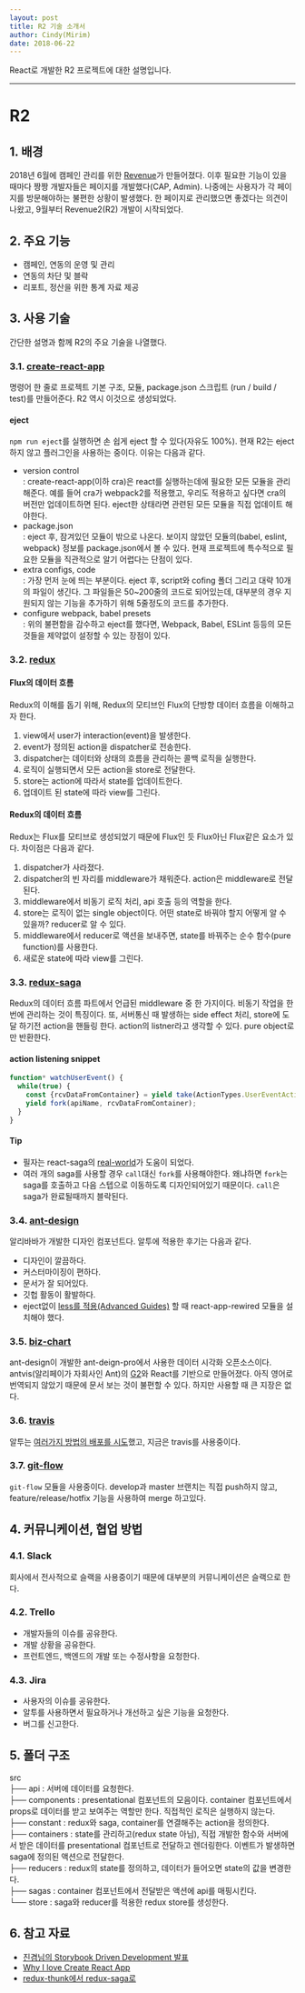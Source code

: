 ```yaml
---
layout: post
title: R2 기술 소개서
author: Cindy(Mirim)
date: 2018-06-22
---
```


React로 개발한 R2 프로젝트에 대한 설명입니다.

---
# R2
## 1. 배경
2018년 6월에 캠페인 관리를 위한 [Revenue](http://revenue.madup.com/)가 만들어졌다.
이후 필요한 기능이 있을 때마다 짱짱 개발자들은 페이지를 개발했다(CAP, Admin).
나중에는 사용자가 각 페이지를 방문해야하는 불편한 상황이 발생했다.
한 페이지로 관리했으면 좋겠다는 의견이 나왔고, 9월부터 Revenue2(R2) 개발이 시작되었다.

## 2. 주요 기능
- 캠페인, 연동의 운영 및 관리
- 연동의 차단 및 블락
- 리포트, 정산을 위한 통계 자료 제공

## 3. 사용 기술
간단한 설명과 함께 R2의 주요 기술을 나열했다.

### 3.1. [create-react-app](https://github.com/facebook/create-react-app)
명령어 한 줄로 프로젝트 기본 구조, 모듈, package.json 스크립트 (run / build / test)를 만들어준다. R2 역시 이것으로 생성되었다.

#### eject
`npm run eject`를 실행하면 손 쉽게 eject 할 수 있다(자유도 100%). 현재 R2는 eject하지 않고 플러그인을 사용하는 중이다. 이유는 다음과 같다.
- version control  
: create-react-app(이하 cra)은 react를 실행하는데에 필요한 모든 모듈을 관리해준다. 예를 들어 cra가 webpack2를 적용했고, 우리도 적용하고 싶다면 cra의 버전만 업데이트하면 된다. eject한 상태라면 관련된 모든 모듈을 직접 업데이트 해야한다.
- package.json  
: eject 후, 잠겨있던 모듈이 밖으로 나온다. 보이지 않았던 모듈의(babel, eslint, webpack) 정보를 package.json에서 볼 수 있다. 현재 프로젝트에 특수적으로 필요한 모듈을 직관적으로 알기 어렵다는 단점이 있다. 
- extra configs, code  
: 가장 먼저 눈에 띄는 부분이다. eject 후, script와 cofing 폴더 그리고 대략 10개의 파일이 생긴다. 그 파일들은 50~200줄의 코드로 되어있는데, 대부분의 경우 지원되지 않는 기능을 추가하기 위해 5줄정도의 코드를 추가한다.
- configure webpack, babel presets  
: 위의 불편함을 감수하고 eject를 했다면, Webpack, Babel, ESLint 등등의 모든 것들을 제약없이 설정할 수 있는 장점이 있다.

### 3.2. [redux](https://github.com/reduxjs/redux)
#### Flux의 데이터 흐름
Redux의 이해를 돕기 위해, Redux의 모티브인 Flux의 단방향 데이터 흐름을 이해하고자 한다. 
1. view에서 user가 interaction(event)을 발생한다.
2. event가 정의된 action을 dispatcher로 전송한다.
3. dispatcher는 데이터와 상태의 흐름을 관리하는 콜백 로직을 실행한다.
4. 로직이 실행되면서 모든 action을 store로 전달한다.
5. store는 action에 따라서 state를 업데이트한다.
6. 업데이트 된 state에 따라 view를 그린다.

#### Redux의 데이터 흐름
Redux는 Flux를 모티브로 생성되었기 때문에 Flux인 듯 Flux아닌 Flux같은 요소가 있다. 차이점은 다음과 같다.
1. dispatcher가 사라졌다.
2. dispatcher의 빈 자리를 middleware가 채워준다. action은 middleware로 전달된다.
3. middleware에서 비동기 로직 처리, api 호출 등의 역할을 한다.
4. store는 로직이 없는 single object이다. 어떤 state로 바꿔야 할지 어떻게 알 수 있을까? reducer로 알 수 있다.
5. middleware에서 reducer로 액션을 보내주면, state를 바꿔주는 순수 함수(pure function)를 사용한다.
6. 새로운 state에 따라 view를 그린다.

### 3.3. [redux-saga](https://github.com/redux-saga/redux-saga)
Redux의 데이터 흐름 파트에서 언급된 middleware 중 한 가지이다. 비동기 작업을 한 번에 관리하는 것이 특징이다. 또, 서버통신 때 발생하는 side effect 처리, store에 도달 하기전 action을 핸들링 한다. action의 listner라고 생각할 수 있다. pure object로만 반환한다.

#### action listening snippet
```javascript
function* watchUserEvent() {
  while(true) {
    const {rcvDataFromContainer} = yield take(ActionTypes.UserEventAction);
    yield fork(apiName, rcvDataFromContainer);
  }
}
```

#### Tip
- 필자는 react-saga의 [real-world](https://github.com/redux-saga/redux-saga/tree/master/examples/real-world)가 도움이 되었다.
- 여러 개의 saga를 사용할 경우 `call`대신 `fork`를 사용해야한다. 왜냐하면 `fork`는 saga를 호출하고 다음 스텝으로 이동하도록 디자인되어있기 때문이다. `call`은 saga가 완료될때까지 블락된다.

### 3.4. [ant-design](https://github.com/ant-design/ant-design)
알리바바가 개발한 디자인 컴포넌트다. 알투에 적용한 후기는 다음과 같다.
- 디자인이 깔끔하다.
- 커스터마이징이 편하다.
- 문서가 잘 되어있다.
- 깃헙 활동이 활발하다.
- eject없이 [less를 적용(Advanced Guides)](https://ant.design/docs/react/use-with-create-react-app#Customize-Theme) 할 때 react-app-rewired 모듈을 설치해야 했다.

### 3.5. [biz-chart](https://github.com/alibaba/BizCharts/blob/master/doc/api/chart.md)
ant-design이 개발한 ant-deign-pro에서 사용한 데이터 시각화 오픈소스이다. antvis(알리페이가 자회사인 Ant)의 [G2](https://github.com/antvis/g2)와 React를 기반으로 만들어졌다. 아직 영어로 번역되지 않았기 때문에 문서 보는 것이 불편할 수 있다. 하지만 사용할 때 큰 지장은 없다.

### 3.6. [travis](https://travis-ci.com/madup-inc/revenue-app)
알투는 [여러가지 방법의 배포를 시도](https://madup-inc.github.io/2018/05/02/travis1.html)했고, 지금은 travis를 사용중이다.

### 3.7. [git-flow](https://danielkummer.github.io/git-flow-cheatsheet/index.html)
`git-flow` 모듈을 사용중이다. develop과 master 브랜치는 직접 push하지 않고, feature/release/hotfix 기능을 사용하여 merge 하고있다.

## 4. 커뮤니케이션, 협업 방법
### 4.1. Slack
회사에서 전사적으로 슬랙을 사용중이기 때문에 대부분의 커뮤니케이션은 슬랙으로 한다.

### 4.2. Trello
- 개발자들의 이슈를 공유한다.
- 개발 상황을 공유한다.
- 프런트엔드, 백엔드의 개발 또는 수정사항을 요청한다.

### 4.3. Jira
- 사용자의 이슈를 공유한다.
- 알투를 사용하면서 필요하거나 개선하고 싶은 기능을 요청한다.
- 버그를 신고한다.

## 5. 폴더 구조
src  
├── api : 서버에 데이터를 요청한다.  
├── components : presentational 컴포넌트의 모음이다. container 컴포넌트에서 props로 데이터를 받고 보여주는 역할만 한다. 직접적인 로직은 실행하지 않는다.  
├── constant : redux와 saga, container를 연결해주는 action을 정의한다.  
├── containers : state를 관리하고(redux state 아님), 직접 개발한 함수와 서버에서 받은 데이터를 presentational 컴포넌트로 전달하고 렌더링한다. 이벤트가 발생하면 saga에 정의된 액션으로 전달한다.  
├── reducers : redux의 state를 정의하고, 데이터가 들어오면 state의 값을 변경한다.  
├── sagas : container 컴포넌트에서 전달받은 액션에 api를 매핑시킨다.  
└── store : saga와 reducer를 적용한 redux store를 생성한다.  

## 6. 참고 자료
- [진겸님의 Storybook Driven Development 발표](https://www.youtube.com/watch?v=KnROzZ5Vszg)  
- [Why I love Create React App](https://medium.com/@tuchk4/why-i-love-create-react-app-e63b1be689a3)  
- [redux-thunk에서 redux-saga로](https://orezytivarg.github.io/from-redux-thunk-to-sagas/)

